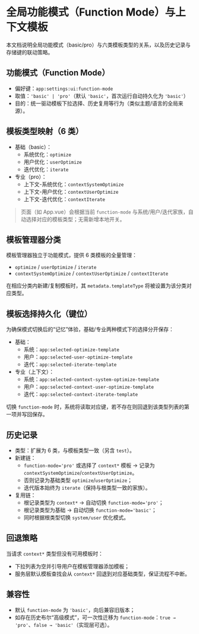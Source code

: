 # 全局功能模式（Function Mode）与上下文模板

本文档说明全局功能模式（basic/pro）与六类模板类型的关系，以及历史记录与存储键的联动策略。

## 功能模式（Function Mode）

- 偏好键：`app:settings:ui:function-mode`
- 取值：`'basic' | 'pro'`（默认 `'basic'`，首次运行自动持久化为 `'basic'`）
- 目的：统一驱动模板下拉选择、历史复用等行为（类似主题/语言的全局来源）。

## 模板类型映射（6 类）

- 基础（basic）：
  - 系统优化：`optimize`
  - 用户优化：`userOptimize`
  - 迭代优化：`iterate`
- 专业（pro）：
  - 上下文-系统优化：`contextSystemOptimize`
  - 上下文-用户优化：`contextUserOptimize`
  - 上下文-迭代优化：`contextIterate`

> 页面（如 App.vue）会根据当前 `function-mode` 与系统/用户/迭代家族，自动选择对应的模板类型；无需新增本地开关。

## 模板管理器分类

模板管理器独立于功能模式，提供 6 类模板的全量管理：
- `optimize` / `userOptimize` / `iterate`
- `contextSystemOptimize` / `contextUserOptimize` / `contextIterate`

在相应分类内新建/复制模板时，其 `metadata.templateType` 将被设置为该分类对应类型。

## 模板选择持久化（键位）

为确保模式切换后的“记忆”体验，基础/专业两种模式下的选择分开保存：

- 基础：
  - 系统：`app:selected-optimize-template`
  - 用户：`app:selected-user-optimize-template`
  - 迭代：`app:selected-iterate-template`
- 专业（上下文）：
  - 系统：`app:selected-context-system-optimize-template`
  - 用户：`app:selected-context-user-optimize-template`
  - 迭代：`app:selected-context-iterate-template`

切换 `function-mode` 时，系统将读取对应键，若不存在则回退到该类型列表的第一项并写回保存。

## 历史记录

- 类型：扩展为 6 类，与模板类型一致（另含 `test`）。
- 新建链：
  - `function-mode='pro'` 或选择了 `context*` 模板 → 记录为 `contextSystemOptimize`/`contextUserOptimize`。
  - 否则记录为基础类型 `optimize`/`userOptimize`；
  - 迭代版本始终为 `iterate`（保持与根类型一致的家族）。
- 复用链：
  - 根记录类型为 `context*` → 自动切换 `function-mode='pro'`；
  - 根记录类型为基础 → 自动切换 `function-mode='basic'`；
  - 同时根据根类型切换 `system/user` 优化模式。

## 回退策略

当请求 `context*` 类型但没有可用模板时：
- 下拉列表为空并引导用户在模板管理器添加模板；
- 服务层默认模板查找会从 `context*` 回退到对应基础类型，保证流程不中断。

## 兼容性

- 默认 `function-mode` 为 `'basic'`，向后兼容旧版本；
- 如存在历史布尔“高级模式”，可一次性迁移为 `function-mode`：`true → 'pro'`、`false → 'basic'`（实现层可选）。

